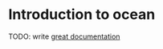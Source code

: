 # Introduction to ocean

TODO: write [great documentation](http://jacobian.org/writing/what-to-write/)
